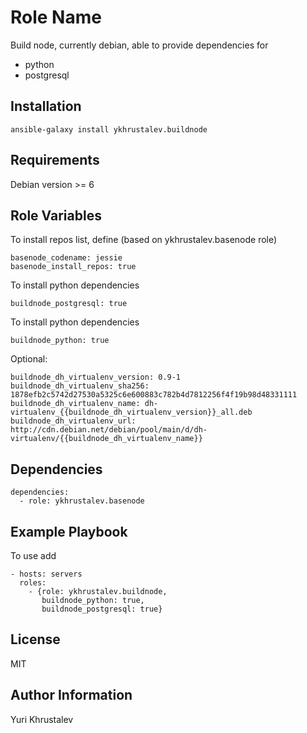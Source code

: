 Role Name
=========

Build node, currently debian, able to provide dependencies for

* python 
* postgresql

Installation
------------

    ansible-galaxy install ykhrustalev.buildnode

Requirements
------------

Debian version >= 6

Role Variables
--------------

To install repos list, define (based on ykhrustalev.basenode role)

    basenode_codename: jessie
    basenode_install_repos: true


To install python dependencies

    buildnode_postgresql: true

To install python dependencies

    buildnode_python: true
    
Optional:

    buildnode_dh_virtualenv_version: 0.9-1
    buildnode_dh_virtualenv_sha256: 1878efb2c5742d27530a5325c6e600883c782b4d7812256f4f19b98d48331111
    buildnode_dh_virtualenv_name: dh-virtualenv_{{buildnode_dh_virtualenv_version}}_all.deb
    buildnode_dh_virtualenv_url: http://cdn.debian.net/debian/pool/main/d/dh-virtualenv/{{buildnode_dh_virtualenv_name}}

    
Dependencies
------------

    dependencies:
      - role: ykhrustalev.basenode

Example Playbook
----------------

To use add

    - hosts: servers
      roles:
        - {role: ykhrustalev.buildnode,
           buildnode_python: true,
           buildnode_postgresql: true}


License
-------

MIT

Author Information
------------------

Yuri Khrustalev
